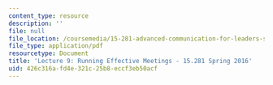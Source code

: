 ```yaml
---
content_type: resource
description: ''
file: null
file_location: /coursemedia/15-281-advanced-communication-for-leaders-spring-2016/426c316afd4e321c25b8eccf3eb50acf_MIT15_281S16_Lec9.pdf
file_type: application/pdf
resourcetype: Document
title: 'Lecture 9: Running Effective Meetings - 15.281 Spring 2016'
uid: 426c316a-fd4e-321c-25b8-eccf3eb50acf
---
```


